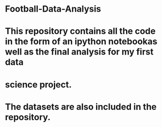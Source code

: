 # Football-Data-Analysis
# This repository contains all the code in the form of an ipython notebookas well as the final analysis for my first data
# science project. 
# The datasets are also included in the repository.
